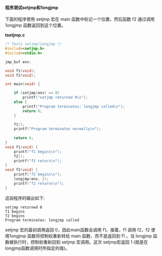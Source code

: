 #### 程序测试setjmp和1ongjmp

下面的程序使用 setjmp 宏在 main 函数中标记一个位置，然后函数 f2 通过调用 1ongjmp 函数返回到这个位置。

**tsetjmp.c**

```c
/* Tests setjmp/1ongjmp */
#include<setjmp.h>
#include<stdio.h>

jmp_buf env;

void f1(void);
void f2(void);

int main(void) {

	if (setjmp(env) == 0)
		printf("setjmp returned 0\n");
	else {
		printf("Program terminates: longjmp called\n");
		return 0;
	}

	f1();
	printf("Program terminates normally\n");
	
	return 0;
}
void f1(void) {
	printf("f1 begins\n");
	f2();
	printf("f1 returs\n");
}
void f2(void) {
	printf("f2 begins\n");
	longjmp(env, 1);
	printf("f2 returns\n");
}
```

这段程序的输出如下:

```
setjmp returned 0
f1 begins
f2 begins
Program terminates: longjmp called
```

setjmp 宏的最初调用返回 0，因此main函数会调用 f1。接着，f1 调用 f2，f2 使用1ongjmp 函数将控制权重新转给 main 函数，而不是返回到 f1 。当 longjmp 函数被执行时，控制权重新回到 setjmp 宏调用。这次 setjmp宏返回 1  (就是在longjmp函数调用时所指定的值)。